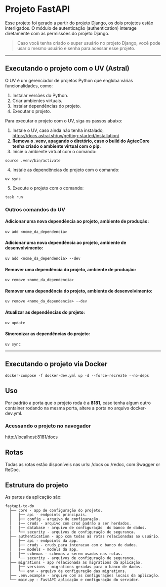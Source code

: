 # Projeto FastAPI

Esse projeto foi gerado a partir do projeto Django, os dois projetos estão interligados. O módulo de autenticação (authentication) interage diretamente com as permissões do projeto Django.

> Caso você tenha criado o super usuário no projeto Django, você pode usar o mesmo usuário e senha para acessar esse projeto.

---- 

## Executando o projeto com o UV (Astral)

O UV é um gerenciador de projetos Python que engloba várias funcionalidades, como:

1. Instalar versões do Python.
2. Criar ambientes virtuais.
3. Instalar dependências do projeto.
4. Executar o projeto.

Para executar o projeto com o UV, siga os passos abaixo:

1. Instale o UV, caso ainda não tenha instalado, https://docs.astral.sh/uv/getting-started/installation/
2. **Remova o .venv, apagando o diretório, caso o build do AgtecCore tenha criado o ambiente virtual com o pip.**
3. Inicie o ambiente virtual com o comando:

```shell
source .venv/bin/activate
```

4. Instale as dependências do projeto com o comando:

```shell
uv sync
```

5. Execute o projeto com o comando:

```shell
task run
```

### Outros comandos do UV

#### Adicionar uma nova dependência ao projeto, ambiente de produção:

```shell
uv add <nome_da_dependencia>
```

#### Adicionar uma nova dependência ao projeto, ambiente de desenvolvimento:

```shell
uv add <nome_da_dependencia> --dev
```

#### Remover uma dependência do projeto, ambiente de produção:

```shell
uv remove <nome_da_dependencia>
```

#### Remover uma dependência do projeto, ambiente de desenvolvimento:

```shell
uv remove <nome_da_dependencia> --dev
```

#### Atualizar as dependências do projeto:

```shell
uv update
```

#### Sincronizar as dependências do projeto:

```shell
uv sync
```

----

## Executando o projeto via Docker

```shell
docker-compose -f docker-dev.yml up -d --force-recreate --no-deps
```

## Uso

Por padrão a porta que o projeto roda é a **8181**, caso tenha algum outro container rodando na mesma porta, altere a porta no arquivo docker-dev.yml.

### Acessando o projeto no navegador

<http://localhost:8181/docs>

## Rotas

Todas as rotas estão disponíveis nas urls:  /docs ou /redoc, com Swagger or ReDoc.

## Estrutura do projeto

As partes da aplicação são:

```code
fastapi-to-do
  ├── core - app de configuração do projeto.
  │   ├── api - endpoints principais.
  │   ├── config - arquivo de configuração.
  │   |── cruds - arquivo com crud padrão a ser herdados.
  |   |── database - arquivo de configuração  do banco de dados.
  |   └── security - arquivos de configuração de seguranca.
  ├── authentication - app com todas as rotas relacionadas ao usuário.
  │   ├── api - endpoints da app.
  │   ├── cruds - cruds para interacao com o banco de dados.
  │   |── models - models da app.
  |   |── schemas - schemas a serem usados nas rotas.
  |   └── security - arquivos de configuração de seguranca.
  ├── migrations - app relacionada as migrations da aplicação.
  │   ├── versions - migrations geradas para o banco de dados.
  │   └── env - arquivo de configuração das migrations.
  ├── .env.example - arquivo com as configurações locais da aplicação.
  └── main.py - FastAPI aplicação e configuração do servidor.
```
